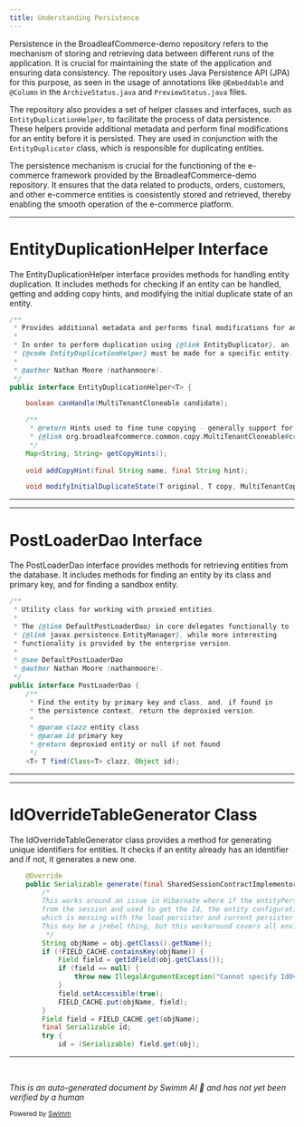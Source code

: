 ```yaml
---
title: Understanding Persistence
---
```

Persistence in the BroadleafCommerce-demo repository refers to the mechanism of storing and retrieving data between different runs of the application. It is crucial for maintaining the state of the application and ensuring data consistency. The repository uses Java Persistence API (JPA) for this purpose, as seen in the usage of annotations like `@Embeddable` and `@Column` in the `ArchiveStatus.java` and `PreviewStatus.java` files.

The repository also provides a set of helper classes and interfaces, such as `EntityDuplicationHelper`, to facilitate the process of data persistence. These helpers provide additional metadata and perform final modifications for an entity before it is persisted. They are used in conjunction with the `EntityDuplicator` class, which is responsible for duplicating entities.

The persistence mechanism is crucial for the functioning of the e-commerce framework provided by the BroadleafCommerce-demo repository. It ensures that the data related to products, orders, customers, and other e-commerce entities is consistently stored and retrieved, thereby enabling the smooth operation of the e-commerce platform.

<SwmSnippet path="/common/src/main/java/org/broadleafcommerce/common/persistence/EntityDuplicationHelper.java" line="25">

---

# EntityDuplicationHelper Interface

The EntityDuplicationHelper interface provides methods for handling entity duplication. It includes methods for checking if an entity can be handled, getting and adding copy hints, and modifying the initial duplicate state of an entity.

```java
/**
 * Provides additional metadata and performs final modifications for an entity before persistence.
 * 
 * In order to perform duplication using {@link EntityDuplicator}, an 
 * {@code EntityDuplicationHelper} must be made for a specific entity.
 * 
 * @author Nathan Moore (nathanmoore).
 */
public interface EntityDuplicationHelper<T> {

    boolean canHandle(MultiTenantCloneable candidate);

    /**
     * @return Hints used to fine tune copying - generally support for hints is included in 
     * {@link org.broadleafcommerce.common.copy.MultiTenantCloneable#createOrRetrieveCopyInstance(org.broadleafcommerce.common.copy.MultiTenantCopyContext)} implementations.
     */
    Map<String, String> getCopyHints();
    
    void addCopyHint(final String name, final String hint);

    void modifyInitialDuplicateState(T original, T copy, MultiTenantCopyContext context) throws CloneNotSupportedException;
```

---

</SwmSnippet>

<SwmSnippet path="/common/src/main/java/org/broadleafcommerce/common/persistence/PostLoaderDao.java" line="20">

---

# PostLoaderDao Interface

The PostLoaderDao interface provides methods for retrieving entities from the database. It includes methods for finding an entity by its class and primary key, and for finding a sandbox entity.

```java
/**
 * Utility class for working with proxied entities.
 *
 * The {@link DefaultPostLoaderDao} in core delegates functionally to
 * {@link javax.persistence.EntityManager}, while more interesting
 * functionality is provided by the enterprise version.
 *
 * @see DefaultPostLoaderDao
 * @author Nathan Moore (nathanmoore).
 */
public interface PostLoaderDao {
    /**
     * Find the entity by primary key and class, and, if found in
     * the persistence context, return the deproxied version.
     *
     * @param clazz entity class
     * @param id primary key
     * @return deproxied entity or null if not found
     */
    <T> T find(Class<T> clazz, Object id);

```

---

</SwmSnippet>

<SwmSnippet path="/common/src/main/java/org/broadleafcommerce/common/persistence/IdOverrideTableGenerator.java" line="70">

---

# IdOverrideTableGenerator Class

The IdOverrideTableGenerator class provides a method for generating unique identifiers for entities. It checks if an entity already has an identifier and if not, it generates a new one.

```java
    @Override
    public Serializable generate(final SharedSessionContractImplementor session, final Object obj) {
        /*
        This works around an issue in Hibernate where if the entityPersister is retrieved
        from the session and used to get the Id, the entity configuration can be recycled,
        which is messing with the load persister and current persister on some collections.
        This may be a jrebel thing, but this workaround covers all environments
         */
        String objName = obj.getClass().getName();
        if (!FIELD_CACHE.containsKey(objName)) {
            Field field = getIdField(obj.getClass());
            if (field == null) {
                throw new IllegalArgumentException("Cannot specify IdOverrideTableGenerator for an entity (" + objName + ") that does not have an Id field declared using the @Id annotation.");
            }
            field.setAccessible(true);
            FIELD_CACHE.put(objName, field);
        }
        Field field = FIELD_CACHE.get(objName);
        final Serializable id;
        try {
            id = (Serializable) field.get(obj);
```

---

</SwmSnippet>

&nbsp;

*This is an auto-generated document by Swimm AI 🌊 and has not yet been verified by a human*

<SwmMeta version="3.0.0" repo-id="Z2l0aHViJTNBJTNBQnJvYWRsZWFmQ29tbWVyY2UtZGVtbyUzQSUzQWdpbGFkbmF2b3Q=" repo-name="BroadleafCommerce-demo" doc-type="overview"><sup>Powered by [Swimm](/)</sup></SwmMeta>
